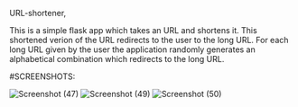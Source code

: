 URL-shortener,

This is a simple flask app which takes an URL and shortens it. This shortened verion of the URL redirects to the user to the long URL.
For each long URL given by the user the application randomly generates an alphabetical combination which redirects to the long URL.

#SCREENSHOTS:

![Screenshot (47)](https://user-images.githubusercontent.com/82393502/185047219-5e035f12-a120-42d5-9db3-f270c416299a.png)
![Screenshot (49)](https://user-images.githubusercontent.com/82393502/185048212-0b2fa244-b111-48a9-ad23-e6108e1032ac.png)
![Screenshot (50)](https://user-images.githubusercontent.com/82393502/185048258-1cadc1c7-239e-43f3-8cac-2fb26d3b8c1a.png)
